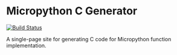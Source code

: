 # Micropython C Generator

[![Build Status](https://travis-ci.com/wuhanstudio/Micropython-C-Generator.svg?branch=master)](https://travis-ci.com/wuhanstudio/Micropython-C-Generator)

A single-page site for generating C code for Micropython function implementation.
